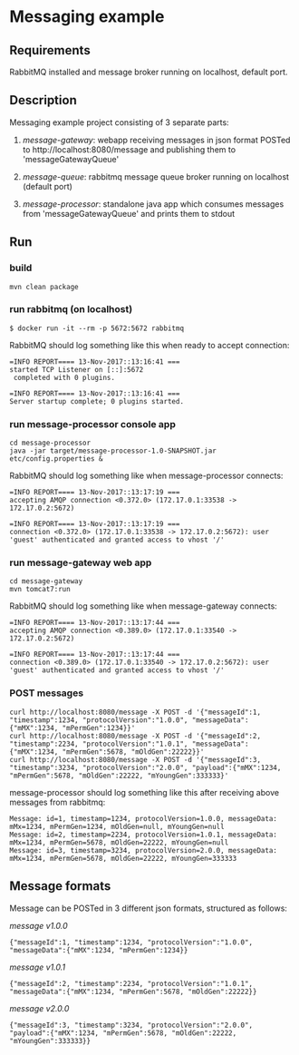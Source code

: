 # Messaging example

## Requirements

RabbitMQ installed and message broker running on localhost, default port.

## Description

Messaging example project consisting of 3 separate parts:

1. _message-gateway_: webapp receiving messages in json format POSTed to http://localhost:8080/message and publishing them to 'messageGatewayQueue'

2. _message-queue_: rabbitmq message queue broker running on localhost (default port)

3. _message-processor_: standalone java app which consumes messages from 'messageGatewayQueue' and prints them to stdout

## Run

### build
```
mvn clean package
```

### run rabbitmq (on localhost)
```
$ docker run -it --rm -p 5672:5672 rabbitmq
```

RabbitMQ should log something like this when ready to accept connection:
```
=INFO REPORT==== 13-Nov-2017::13:16:41 ===
started TCP Listener on [::]:5672
 completed with 0 plugins.

=INFO REPORT==== 13-Nov-2017::13:16:41 ===
Server startup complete; 0 plugins started.
```

### run message-processor console app
```
cd message-processor
java -jar target/message-processor-1.0-SNAPSHOT.jar etc/config.properties &
```

RabbitMQ should log something like when message-processor connects:
```
=INFO REPORT==== 13-Nov-2017::13:17:19 ===
accepting AMQP connection <0.372.0> (172.17.0.1:33538 -> 172.17.0.2:5672)

=INFO REPORT==== 13-Nov-2017::13:17:19 ===
connection <0.372.0> (172.17.0.1:33538 -> 172.17.0.2:5672): user 'guest' authenticated and granted access to vhost '/'

```

### run message-gateway web app
```
cd message-gateway
mvn tomcat7:run
```

RabbitMQ should log something like when message-gateway connects:
```
=INFO REPORT==== 13-Nov-2017::13:17:44 ===
accepting AMQP connection <0.389.0> (172.17.0.1:33540 -> 172.17.0.2:5672)

=INFO REPORT==== 13-Nov-2017::13:17:44 ===
connection <0.389.0> (172.17.0.1:33540 -> 172.17.0.2:5672): user 'guest' authenticated and granted access to vhost '/'
```


### POST messages
```
curl http://localhost:8080/message -X POST -d '{"messageId":1, "timestamp":1234, "protocolVersion":"1.0.0", "messageData":{"mMX":1234, "mPermGen":1234}}'
curl http://localhost:8080/message -X POST -d '{"messageId":2, "timestamp":2234, "protocolVersion":"1.0.1", "messageData":{"mMX":1234, "mPermGen":5678, "mOldGen":22222}}'
curl http://localhost:8080/message -X POST -d '{"messageId":3, "timestamp":3234, "protocolVersion":"2.0.0", "payload":{"mMX":1234, "mPermGen":5678, "mOldGen":22222, "mYoungGen":333333}'
```

message-processor should log something like this after receiving above messages from rabbitmq:
```
Message: id=1, timestamp=1234, protocolVersion=1.0.0, messageData: mMx=1234, mPermGen=1234, mOldGen=null, mYoungGen=null
Message: id=2, timestamp=2234, protocolVersion=1.0.1, messageData: mMx=1234, mPermGen=5678, mOldGen=22222, mYoungGen=null
Message: id=3, timestamp=3234, protocolVersion=2.0.0, messageData: mMx=1234, mPermGen=5678, mOldGen=22222, mYoungGen=333333
```


## Message formats


Message can be POSTed in 3 different json formats, structured as follows:

_message v1.0.0_
```
{"messageId":1, "timestamp":1234, "protocolVersion":"1.0.0", "messageData":{"mMX":1234, "mPermGen":1234}}
```

_message v1.0.1_
```
{"messageId":2, "timestamp":2234, "protocolVersion":"1.0.1", "messageData":{"mMX":1234, "mPermGen":5678, "mOldGen":22222}}
```

_message v2.0.0_
```
{"messageId":3, "timestamp":3234, "protocolVersion":"2.0.0", "payload":{"mMX":1234, "mPermGen":5678, "mOldGen":22222, "mYoungGen":333333}}
```

